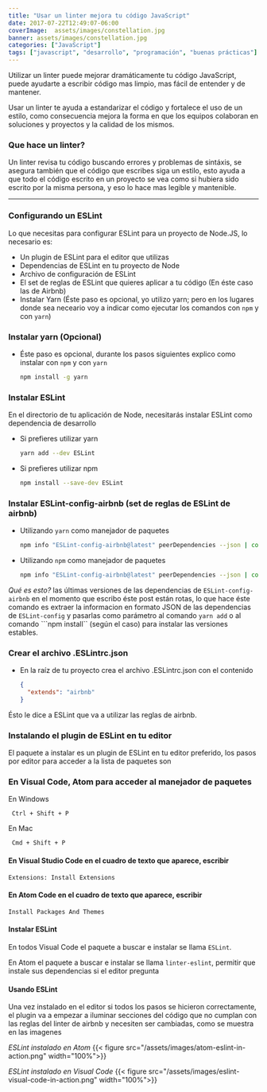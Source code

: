 ```yaml
---
title: "Usar un linter mejora tu código JavaScript"
date: 2017-07-22T12:49:07-06:00
coverImage:  assets/images/constellation.jpg
banner: assets/images/constellation.jpg
categories: ["JavaScript"]
tags: ["javascript", "desarrollo", "programación", "buenas prácticas"]
---
```


Utilizar un linter puede mejorar dramáticamente tu código JavaScript, puede ayudarte a 
escribir código mas limpio, mas fácil de entender y de mantener.

Usar un linter te ayuda a estandarizar el código y fortalece el uso de un estilo, como consecuencia
mejora la forma en que los equipos colaboran en soluciones y proyectos y la calidad de los mismos.

### Que hace un linter?

Un linter revisa tu código buscando errores y problemas de sintáxis, se asegura también que
el código que escribes siga un estilo, esto ayuda a que todo el código escrito en un proyecto se vea como
si hubiera sido escrito por la misma persona, y eso lo hace mas legible y mantenible.

------

### Configurando un ESLint

Lo que necesitas para configurar ESLint para un proyecto de Node.JS, lo necesario es:

- Un plugin de ESLint para el editor que utilizas
- Dependencias de ESLint en tu proyecto de Node
- Archivo de configuración de ESLint
- El set de reglas de ESLint que quieres aplicar a tu código (En éste caso las de Airbnb)
- Instalar Yarn (Éste paso es opcional, yo utilizo yarn; pero en los lugares donde sea neceario voy a indicar como ejecutar los comandos con ```npm``` y con ```yarn```)

### Instalar yarn (Opcional)

- Éste paso es opcional, durante los pasos siguientes explico como instalar con ```npm``` y con ```yarn```

    ```bash
    npm install -g yarn
    ```

### Instalar ESLint

En el directorio de tu aplicación de Node, necesitarás instalar ESLint como dependencia de desarrollo

- Si prefieres utilizar yarn

    ```bash
    yarn add --dev ESLint
    ```

- Si prefieres utilizar npm

    ```bash
    npm install --save-dev ESLint
    ```

### Instalar ESLint-config-airbnb (set de reglas de ESLint de airbnb)
    
- Utilizando ```yarn``` como manejador de paquetes

    ```bash
    npm info "ESLint-config-airbnb@latest" peerDependencies --json | command sed 's/[\{\},]//g ; s/: /@/g' | xargs yarn add --dev "ESLint-config-airbnb@latest"
    ```
- Utilizando ```npm``` como manejador de paquetes

    ```bash
    npm info "ESLint-config-airbnb@latest" peerDependencies --json | command sed 's/[\{\},]//g ; s/: /@/g' | xargs npm install --save-dev "ESLint-config-airbnb@latest"
    ```
*Qué es esto?* las últimas versiones de las dependencias de ```ESLint-config-airbnb``` en el momento que escribo éste post están rotas, lo que hace éste comando es extraer la informacion en formato JSON de las dependencias de ```ESLint-config``` y pasarlas como parámetro al comando ```yarn add``` o al comando ```npm install`` (según el caso) para instalar las versiones estables.

### Crear el archivo .ESLintrc.json

- En la raíz de tu proyecto crea el archivo .ESLintrc.json con el contenido

    ```json
    {
      "extends": "airbnb"
    }
    ```
Ésto le dice a ESLint que va a utilizar las reglas de airbnb.

### Instalando el plugin de ESLint en tu editor

El paquete a instalar es un plugin de ESLint en tu editor preferido, los pasos por editor para acceder a la lista de paquetes son


### En Visual Code, Atom  para acceder al manejador de paquetes

En Windows 

``` Ctrl + Shift + P```

En Mac

``` Cmd + Shift + P```

#### En Visual Studio Code en el cuadro de texto que aparece, escribir

```Extensions: Install Extensions```

#### En Atom Code en el cuadro de texto que aparece, escribir

```Install Packages And Themes```


#### Instalar ESLint

En todos Visual Code el paquete a buscar e instalar se llama ```ESLint```.

En Atom el paquete a buscar e instalar se llama ```linter-eslint```, permitir que instale sus dependencias si el editor pregunta


#### Usando ESLint

Una vez instalado en el editor si todos los pasos se hicieron correctamente, el plugin va a empezar a iluminar secciones del código que no cumplan con las reglas del linter de airbnb y necesiten ser cambiadas, como se muestra en las imagenes

*ESLint instalado en Atom*
{{< figure src="/assets/images/atom-eslint-in-action.png" width="100%">}}


*ESLint instalado en Visual Code*
{{< figure src="/assets/images/eslint-visual-code-in-action.png" width="100%">}}


